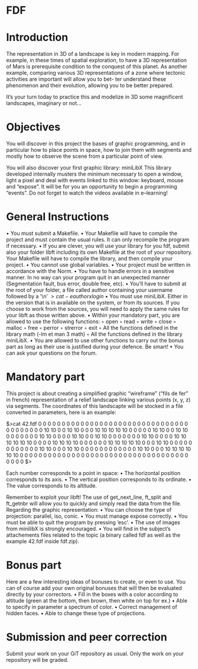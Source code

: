 # FDF
# Introduction

The representation in 3D of a landscape is key in modern mapping. For example, in these times of spatial exploration, to have a 3D representation of Mars is prerequisite condition to the conquest of this planet. As another example, comparing various 3D representations of a zone where tectonic activities are important will allow you to bet- ter understand these phenomenon and their evolution, allowing you to be better prepared.

It’s your turn today to practice this and modelize in 3D some magnificent landscapes, imaginary or not...

# Objectives

You will discover in this project the bases of graphic programming, and in particular how to place points in space, how to join them with segments and mostly how to observe the scene from a particular point of view.

You will also discover your first graphic library: miniLibX This library developed internally musters the minimum necessary to open a window, light a pixel and deal with events linked to this window: keyboard, mouse and “expose”. It will be for you an opportunity to begin a programming “events”. Do not forget to watch the videos available in e–learning!

# General Instructions

• You must submit a Makefile.
• Your Makefile will have to compile the project and must contain the usual rules. It can only recompile the program if necessary.
• If you are clever, you will use your library for you fdf, submit also your folder libft including its own Makefile at the root of your repository. Your Makefile will have to compile the library, and then compile your project.
• You cannot use global variables.
• Your project must be written in accordance with the Norm.
• You have to handle errors in a sensitive manner. In no way can your program quit in an unexpected manner (Segmentation fault, bus error, double free, etc).
• You’ll have to submit at the root of your folder, a file called author containing your username followed by a ’\n’
  $>cat -e author
  xlogin$
• You must use miniLibX. Either in the version that is in available on the system, or from its sources. If you choose to work from the sources, you will need to apply the same rules for your libft as those written above.
• Within your mandatory part, you are allowed to use the following functions:
  ◦ open
  ◦ read
  ◦ write
  ◦ close
  ◦ malloc
  ◦ free
  ◦ perror
  ◦ strerror ◦ exit
  ◦ All the functions defined in the library math (-lm et man 3 math) 
  ◦ All the functions defined in the library miniLibX.
• You are allowed to use other functions to carry out the bonus part as long as their use is justified during your defence. Be smart!
• You can ask your questions on the forum.

# Mandatory part

This project is about creating a simplified graphic “wireframe” (“fils de fer” in french) representation of a relief landscape linking various points (x, y, z) via segments. The coordinates of this landscapte will be stocked in a file converted in parameters, here is an example:

  $>cat 42.fdf
  0  0  0  0  0  0  0  0  0  0  0  0  0  0  0  0  0  0  0
  0  0  0  0  0  0  0  0  0  0  0  0  0  0  0  0  0  0  0
  0  0 10 10  0  0 10 10  0  0  0 10 10 10 10 10  0  0  0
  0  0 10 10  0  0 10 10  0  0  0  0  0  0  0 10 10  0  0
  0  0 10 10  0  0 10 10  0  0  0  0  0  0  0 10 10  0  0
  0  0 10 10 10 10 10 10  0  0  0  0 10 10 10 10  0  0  0
  0  0  0 10 10 10 10 10  0  0  0 10 10  0  0  0  0  0  0
  0  0  0  0  0  0 10 10  0  0  0 10 10  0  0  0  0  0  0
  0  0  0  0  0  0 10 10  0  0  0 10 10 10 10 10 10  0  0
  0  0  0  0  0  0  0  0  0  0  0  0  0  0  0  0  0  0  0
  0  0  0  0  0  0  0  0  0  0  0  0  0  0  0  0  0  0  0
  $>

Each number corresponds to a point in space:
• The horizontal position corresponds to its axis. 
• The vertical position corresponds to its ordinate. 
• The value corresponds to its altitude.

Remember to exploit your libft! The use of get_next_line, ft_split and ft_getnbr will allow you to quickly and simply read the data from the file.
Regarding the graphic representation:
• You can choose the type of projection: parallel, iso, conic.
• You must manage expose correctly.
• You must be able to quit the program by pressing ’esc’.
• The use of images from minilibX is strongly encouraged.
• You will find in the subject’s attachements files related to the topic (a binary called fdf as well as the example 42.fdf inside fdf.zip).

# Bonus part

Here are a few interesting ideas of bonuses to create, or even to use. You can of course add your own original bonuses that will then be evaluated directly by your correctors.
• Fill in the boxes with a color according to altitude (green at the bottom, then brown, then white on top for ex.)
• Able to specify in parameter a spectrum of color.
• Correct management of hidden faces.
• Able to change these type of projections.

# Submission and peer correction

Submit your work on your GiT repository as usual. Only the work on your repository will be graded.
